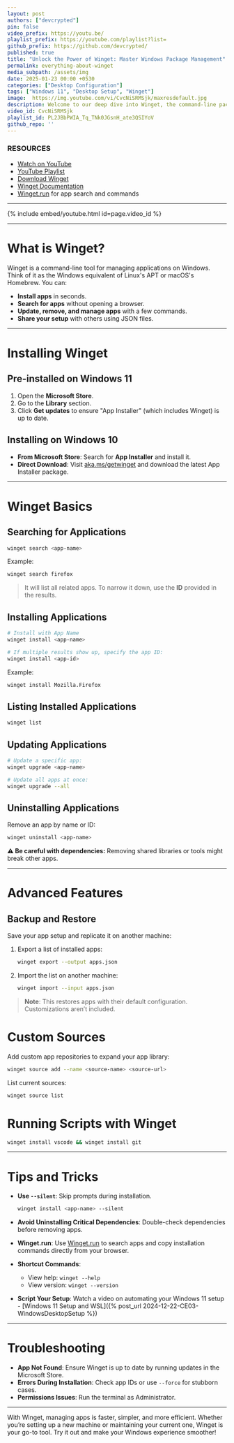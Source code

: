 ```yaml
---
layout: post
authors: ["devcrypted"]
pin: false
video_prefix: https://youtu.be/
playlist_prefix: https://youtube.com/playlist?list=
github_prefix: https://github.com/devcrypted/
published: true
title: "Unlock the Power of Winget: Master Windows Package Management"
permalink: everything-about-winget
media_subpath: /assets/img
date: 2025-01-23 00:00 +0530
categories: ["Desktop Configuration"]
tags: ["Windows 11", "Desktop Setup", "Winget"]
image:  https://img.youtube.com/vi/CvcNiSRMSjk/maxresdefault.jpg
description: Welcome to our deep dive into Winget, the command-line package manager for Windows. Whether you're setting up a new machine, managing software updates, or simply curious about streamlining your digital environment, this video is for you!
video_id: CvcNiSRMSjk
playlist_id: PL2JBbPWIA_Tq_TNk0JGsnH_ate3QSIYoV
github_repo: ''
---
```


### **RESOURCES**

- [Watch on YouTube]({{page.video_prefix}}{{page.video_id}})
- [YouTube Playlist]({{page.playlist_prefix}}{{page.playlist_id}})
- [Download Winget](https://aka.ms/getwinget)
- [Winget Documentation](https://learn.microsoft.com/en-us/windows/package-manager/)
- [Winget.run](https://winget.run) for app search and commands

---

{% include embed/youtube.html id=page.video_id %}

---

<!-- markdownlint-disable MD025 -->
<!-- markdownlint-disable MD013 -->

# What is Winget?

Winget is a command-line tool for managing applications on Windows. Think of it as the Windows equivalent of Linux's APT or macOS's Homebrew. You can:

- **Install apps** in seconds.
- **Search for apps** without opening a browser.
- **Update, remove, and manage apps** with a few commands.
- **Share your setup** with others using JSON files.

---

# Installing Winget

## Pre-installed on Windows 11

1. Open the **Microsoft Store**.
2. Go to the **Library** section.
3. Click **Get updates** to ensure "App Installer" (which includes Winget) is up to date.

## Installing on Windows 10

- **From Microsoft Store**: Search for **App Installer** and install it.
- **Direct Download**: Visit [aka.ms/getwinget](https://aka.ms/getwinget) and download the latest App Installer package.

---

# Winget Basics

## Searching for Applications

```bash
winget search <app-name>
```

Example:

```bash
winget search firefox
```

> It will list all related apps. To narrow it down, use the **ID** provided in the results.

## Installing Applications

```bash
# Install with App Name
winget install <app-name>

# If multiple results show up, specify the app ID:
winget install <app-id>
```

Example:

```bash
winget install Mozilla.Firefox
```

## Listing Installed Applications

```bash
winget list
```

## Updating Applications

```bash
# Update a specific app:
winget upgrade <app-name>

# Update all apps at once:
winget upgrade --all
```

## Uninstalling Applications

Remove an app by name or ID:

```bash
winget uninstall <app-name>
```

**⚠️ Be careful with dependencies:** Removing shared libraries or tools might break other apps.

---

# Advanced Features

## Backup and Restore

Save your app setup and replicate it on another machine:

1. Export a list of installed apps:

   ```bash
   winget export --output apps.json
   ```

2. Import the list on another machine:

   ```bash
   winget import --input apps.json
   ```

> **Note**: This restores apps with their default configuration. Customizations aren’t included.

# Custom Sources

Add custom app repositories to expand your app library:

```bash
winget source add --name <source-name> <source-url>
```

List current sources:

```bash
winget source list
```

# Running Scripts with Winget

```bash
winget install vscode && winget install git
```

---

# Tips and Tricks

- **Use `--silent`**: Skip prompts during installation.

   ```bash
   winget install <app-name> --silent
   ```

- **Avoid Uninstalling Critical Dependencies**: Double-check dependencies before removing apps.

- **Winget.run**: Use [Winget.run](https://winget.run) to search apps and copy installation commands directly from your browser.

- **Shortcut Commands**:
  - View help: `winget --help`
  - View version: `winget --version`

- **Script Your Setup**: Watch a video on automating your Windows 11 setup - [Windows 11 Setup and WSL]({% post_url 2024-12-22-CE03-WindowsDesktopSetup %})

---

# Troubleshooting

- **App Not Found**: Ensure Winget is up to date by running updates in the Microsoft Store.
- **Errors During Installation**: Check app IDs or use `--force` for stubborn cases.
- **Permissions Issues**: Run the terminal as Administrator.

---

With Winget, managing apps is faster, simpler, and more efficient. Whether you’re setting up a new machine or maintaining your current one, Winget is your go-to tool. Try it out and make your Windows experience smoother!
